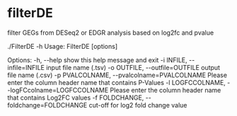 # filterDE
filter GEGs from DESeq2 or EDGR analysis based on log2fc and pvalue 

./FilterDE -h
Usage: FilterDE [options]

Options:
  -h, --help            show this help message and exit
  -i INFILE, --infile=INFILE
                        input file name (.tsv)
  -o OUTFILE, --outfile=OUTFILE
                        output file name (.csv)
  -p PVALCOLNAME, --pvalcolname=PVALCOLNAME
                        Please enter the column header name that contains
                        P-Values
  -l LOGFCCOLNAME, --logFCcolname=LOGFCCOLNAME
                        Please enter the column header name that contains
                        Log2FC values
  -f FOLDCHANGE, --foldchange=FOLDCHANGE
                        cut-off for log2 fold change value
